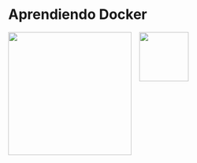 # Aprendiendo Docker

<div style="display:flex; gap:1rem;">
<img src="https://static.platzi.com/static/images/footer/logo.png" width="250">
<img src="https://static.platzi.com/media/achievements/badges-fundamentos-docker-c1277cec-3ef7-4557-9f83-2649bec9fe70.png" width="100">
</div>

